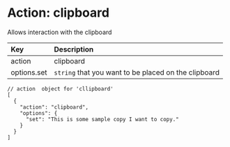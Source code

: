 # Action: clipboard

Allows interaction with the clipboard

| Key | Description |
| :--- | :--- |
| action | clipboard |
| options.set | `string` that you want to be placed on the clipboard |

```
// action  object for 'cllipboard'
[
  {
    "action": "clipboard",
    "options": {
      "set": "This is some sample copy I want to copy."
    }
  }
]
```

